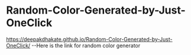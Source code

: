 # Random-Color-Generated-by-Just-OneClick


https://deepakdhakate.github.io/Random-Color-Generated-by-Just-OneClick/  --Here is the link for random color generator

